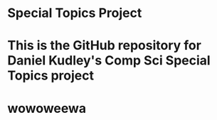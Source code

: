 # Special Topics Project
# 
# This is the GitHub repository for Daniel Kudley's Comp Sci Special Topics project
# wowoweewa
